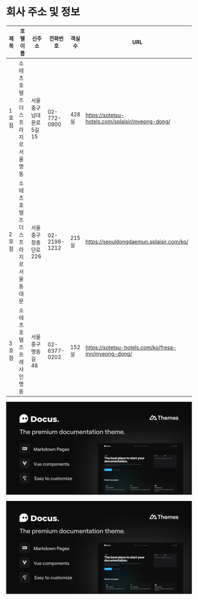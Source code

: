 # 회사 주소 및 정보

| **제목** | **호텔 이름**                          | **신주소**                | **전화번호** | **객실수** | **URL**                                              |
| -------- | -------------------------------------- | ------------------------- | ------------ | ---------- | ---------------------------------------------------- |
| 1호점    | 소테츠호텔즈 더 스프라지르 서울 명동   | 서울 중구 남대문로 5길 15 | 02-772-0900  | 428실      | https://sotetsu-hotels.com/splaisir/myeong-dong/     |
| 2호점    | 소테츠호텔즈 더 스프라지르 서울 동대문 | 서울 중구 장충단로 226    | 02-2198-1212 | 215실      | https://seouldongdaemun.splaisir.com/ko/             |
| 3호점    | 소테츠호텔즈 프레사 인 명동            | 서울 중구 명동길 48       | 02-6377-0203 | 152실      | https://sotetsu-hotels.com/ko/fresa-inn/myeong-dong/ |


![안녕하세요](./public/cover.png)

<img src="./public/cover.png" alt="안녕하세요">